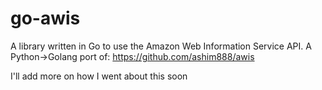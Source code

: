 # go-awis
A library written in Go to use the Amazon Web Information Service API. A Python->Golang port of: https://github.com/ashim888/awis

I'll add more on how I went about this soon